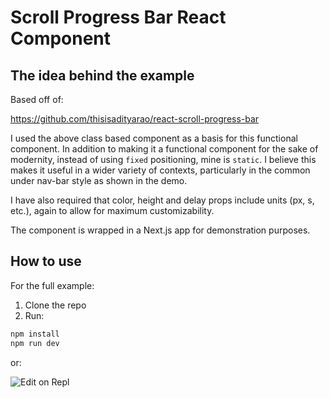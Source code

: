 # Scroll Progress Bar React Component

## The idea behind the example
Based off of:

https://github.com/thisisadityarao/react-scroll-progress-bar

I used the above class based component as a basis for this functional component.
In addition to making it a functional component for the sake of modernity, instead of
using `fixed` positioning, mine is `static`. I believe this makes it useful in a wider
variety of contexts, particularly in the common under nav-bar style as shown in the
demo. 

I have also required that color, height and delay props include units (px, s, etc.), again
to allow for maximum customizability. 

The component is wrapped in a Next.js app for demonstration purposes.

## How to use

For the full example:

1. Clone the repo
2. Run:
```sh
npm install
npm run dev
```

or:

![Edit on Repl](https://codesandbox.io/s/github/mui-org/material-ui/tree/master/examples/nextjs)



